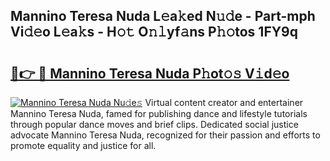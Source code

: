 ## Mannino Teresa Nuda L𝚎a𝚔ed N𝚞𝚍e - Part-mph Vi𝚍𝚎o L𝚎a𝚔s - H𝚘𝚝 O𝚗𝚕yf𝚊ns P𝚑𝚘tos 1FY9q

# <h2><a href="http://kf354w.oniu.top/?m=Mannino+Teresa+Nuda">🔗👉 🔴 Mannino Teresa Nuda P𝚑ot𝚘𝚜 V𝚒d𝚎o</a></h2>

[![Mannino Teresa Nuda Nu𝚍e𝚜](https://i.imgur.com/0qMVB7G.gif)](http://kf354w.oniu.top/?m=Mannino+Teresa+Nuda)
Virtual content creator and entertainer Mannino Teresa Nuda, famed for publishing dance and lifestyle tutorials through popular dance moves and brief clips. Dedicated social justice advocate Mannino Teresa Nuda, recognized for their passion and efforts to promote equality and justice for all.  
